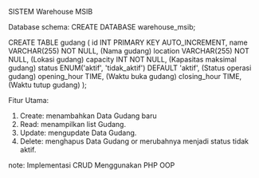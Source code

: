 SISTEM Warehouse MSIB

Database schema:
CREATE DATABASE warehouse_msib;

CREATE TABLE gudang (
    id INT PRIMARY KEY AUTO_INCREMENT,
    name VARCHAR(255) NOT NULL,                                         (Nama gudang)
    location VARCHAR(255) NOT NULL,                                     (Lokasi gudang)
    capacity INT NOT NULL,                                              (Kapasitas maksimal gudang)
    status ENUM('aktif', 'tidak_aktif') DEFAULT 'aktif',                (Status operasi gudang)
    opening_hour TIME,                                                  (Waktu buka gudang)
    closing_hour TIME,                                                  (Waktu tutup gudang)
);

Fitur Utama:
1.	Create: menambahkan Data Gudang baru
2.	Read: menampilkan list Gudang.
3.	Update: mengupdate Data Gudang.
4.	Delete: menghapus Data Gudang or merubahnya menjadi status tidak aktif.

note:
Implementasi CRUD Menggunakan PHP OOP
